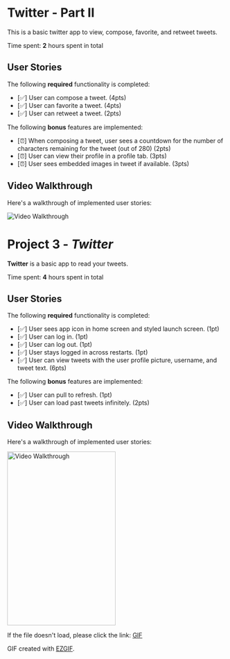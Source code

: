 # Twitter - Part II

This is a basic twitter app to view, compose, favorite, and retweet tweets.

Time spent: **2** hours spent in total

## User Stories

The following **required** functionality is completed:

- [✅] User can compose a tweet. (4pts)
- [✅] User can favorite a tweet. (4pts)
- [✅] User can retweet a tweet. (2pts)

The following **bonus** features are implemented:

- [⏰] When composing a tweet, user sees a countdown for the number of characters remaining for the tweet (out of 280) (2pts)
- [⏰] User can view their profile in a profile tab. (3pts)
- [⏰] User sees embedded images in tweet if available. (3pts)

## Video Walkthrough

Here's a walkthrough of implemented user stories:

<img src='http://i.imgur.com/link/to/your/gif/file.gif' title='Video Walkthrough' width='' alt='Video Walkthrough' />

# Project 3 - *Twitter*

**Twitter** is a basic app to read your tweets.

Time spent: **4** hours spent in total

## User Stories

The following **required** functionality is completed:

- [✅] User sees app icon in home screen and styled launch screen. (1pt)
- [✅] User can log in. (1pt)
- [✅] User can log out. (1pt)
- [✅] User stays logged in across restarts. (1pt)
- [✅] User can view tweets with the user profile picture, username, and tweet text. (6pts)

The following **bonus** features are implemented:

- [✅] User can pull to refresh. (1pt)
- [✅] User can load past tweets infinitely. (2pts)

## Video Walkthrough

Here's a walkthrough of implemented user stories:

<img src='https://i.imgur.com/yin2nqW.gif' title='Video Walkthrough' width='250' height='400' alt='Video Walkthrough' />

If the file doesn't load, please click the link:
[GIF](https://i.imgur.com/yin2nqW.gif)

GIF created with [EZGIF](https://ezgif.com).
